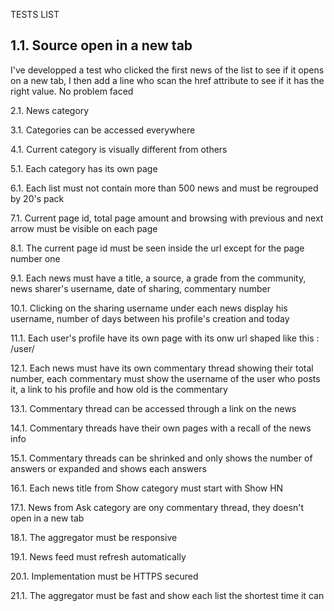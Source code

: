 TESTS LIST

1.1. Source open in a new tab
-----------------------------
I've developped a test who clicked the first news of the list to see if it opens on a new tab, I then add a line who scan the href attribute to see if it has the right value.
No problem faced


2.1. News category



3.1. Categories can be accessed everywhere



4.1. Current category is visually different from others



5.1. Each category has its own page



6.1. Each list must not contain more than 500 news and must be regrouped by 20's pack



7.1. Current page id, total page amount and browsing with previous and next arrow must be visible on each page



8.1. The current page id must be seen inside the url except for the page number one



9.1. Each news must have a title, a source, a grade from the community, news sharer's username, date of sharing, 
commentary number



10.1. Clicking on the sharing username under each news display his username, number of days between his profile's 
creation and today




11.1. Each user's profile have its own page with its onw url shaped like this : /user/<username>



12.1. Each news must have its own commentary thread showing their total number, each commentary must show the 
username of the user who posts it, a link to his profile and how old is the commentary


13.1. Commentary thread can be accessed through a link on the news


14.1. Commentary threads have their own pages with a recall of the news info


15.1. Commentary threads can be shrinked and only shows the number of answers or expanded and shows each answers


16.1. Each news title from Show category must start with Show HN


17.1. News from Ask category are ony commentary thread, they doesn't open in a new tab



18.1. The aggregator must be responsive


19.1. News feed must refresh automatically


20.1. Implementation must be HTTPS secured


21.1. The aggregator must be fast and show each list the shortest time it can
